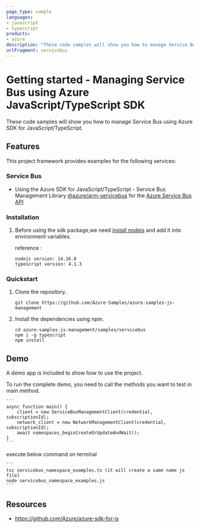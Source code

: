 ```yaml
---
page_type: sample
languages:
- javascript
- typescript
products:
- azure
description: "These code samples will show you how to manage Service Bus using Azure SDK for JavaScript/TypeScript."
urlFragment: servicebus
---
```


# Getting started - Managing Service Bus using Azure JavaScript/TypeScript SDK

These code samples will show you how to manage Service Bus using Azure SDK for JavaScript/TypeScript.

## Features

This project framework provides examples for the following services:

### Service Bus
* Using the Azure SDK for JavaScript/TypeScript - Service Bus Management Library [@azure/arm-servicebus](https://www.npmjs.com/package/@azure/arm-servicebus) for the [Azure Service Bus API](https://docs.microsoft.com/en-us/rest/api/servicebus/)


### Installation

1.  Before using the sdk package,we need [install nodejs](https://nodejs.org/en/download/) and add it into environment variables.

    reference :
    
    ```
    nodejs version: 14.16.0
    typescript version: 4.1.3
    ```

### Quickstart

1.  Clone the repository.

    ```
    git clone https://github.com/Azure-Samples/azure-samples-js-management
    ```

2.  Install the dependencies using npm.

    ```
    cd azure-samples-js-management/samples/servicebus
    npm i -g typescript
    npm install
    ```

## Demo

A demo app is included to show how to use the project.

To run the complete demo, you need to call the methods you want to test in main method. 

    ```
    async function main() {
        client = new ServiceBusManagementClient(credential, subscriptionId);
        network_client = new NetworkManagementClient(credential, subscriptionId);
        await namespaces_beginCreateOrUpdateAndWait();
    }
    ```

execute below command on terminal

    ```
    tsc servicebus_namespace_examples.ts (it will create a same name js file)
    node servicebus_namespace_examples.js
    ```

## Resources

- https://github.com/Azure/azure-sdk-for-js
